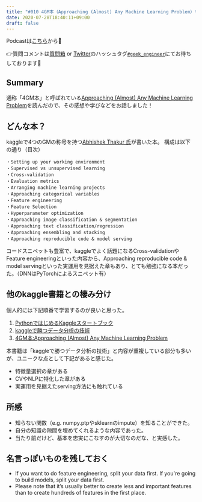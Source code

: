 ```yaml
---
title: "#010 4GM本（Approaching (Almost) Any Machine Learning Problem）を読んだ感想を話しました！"
date: 2020-07-28T18:40:11+09:00
draft: false
---
```


Podcastは[こちら](https://anchor.fm/geek-engineer-future/)から🎵

👉質問コメントは[質問箱](https://peing.net/ja/04affd1e18a05d/message) or [Twitter](https://twitter.com/)のハッシュタグ[`#geek_engineer`](https://twitter.com/search?q=%23geek_engineer)にてお待ちしております📮

## Summary

通称「4GM本」と呼ばれている[Approaching (Almost) Any Machine Learning Problem](https://www.amazon.co.jp/Approaching-Almost-Machine-Learning-Problem/dp/8269211508)を読んだので、その感想や学びなどをお話しました！

## どんな本？

kaggleで4つのGMの称号を持つ[Abhishek Thakur 氏](https://www.kaggle.com/abhishek)が書いた本。
構成は以下の通り（目次）

```
・Setting up your working environment
・Supervised vs unsupervised learning
・Cross-validation
・Evaluation metrics
・Arranging machine learning projects
・Approaching categorical variables
・Feature engineering
・Feature Selection
・Hyperparameter optimization
・Approaching image classification & segmentation
・Approaching text classification/regression
・Approaching ensembling and stacking
・Approaching reproducible code & model serving
```

コードスニペットも豊富で、kaggleでよく話題になるCross-validationやFeature engineeringといった内容から、Approaching reproducible code & model servingといった実運用を見据えた章もあり、とても勉強になる本だった。（DNNはPyTorchによるスニペット有）

## 他のkaggle書籍との棲み分け
個人的には下記順番で学習するのが良いと思った。

1. [PythonではじめるKaggleスタートブック](https://www.amazon.co.jp/dp/4065190061)
2. [kaggleで勝つデータ分析の技術](https://www.amazon.co.jp/dp/4297108437)
3. [4GM本:Approaching (Almost) Any Machine Learning Problem](https://www.amazon.co.jp/dp/8269211508)

本書籍は「kaggleで勝つデータ分析の技術」と内容が重複している部分も多いが、ユニークな点として下記があると感じた。
- 特徴量選択の章がある
- CVやNLPに特化した章がある
- 実運用を見据えたserving方法にも触れている


## 所感
- 知らない関数（e.g. numpy.ptpやsklearnのimpute）を知ることができた。
- 自分の知識の隙間を埋めてくれるような内容であった。
- 当たり前だけど、基本を忠実にこなすのが大切なのだな、と実感した。


## 名言っぽいものを残しておく
- If you want to do feature engineering, split your data first. If you're going to build models, split your data first.
- Please note that it’s usually better to create less and important features than to create hundreds of features in the first place.